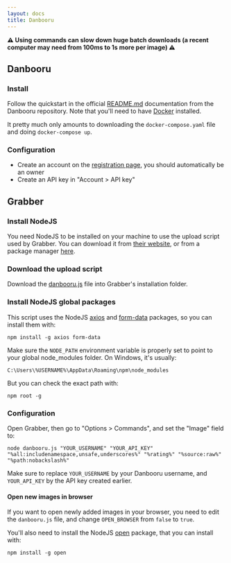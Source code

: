 ```yaml
---
layout: docs
title: Danbooru
---
```




**⚠️ Using commands can slow down huge batch downloads (a recent computer may need from 100ms to 1s more per image) ⚠️**



## Danbooru

### Install
Follow the quickstart in the official [README.md](https://github.com/danbooru/danbooru/blob/master/README.md) documentation from the Danbooru repository.
Note that you'll need to have [Docker](https://docs.docker.com/get-docker/) installed.

It pretty much only amounts to downloading the `docker-compose.yaml` file and doing `docker-compose up`.


### Configuration

* Create an account on the [registration page](http://localhost:3000/users/new), you should automatically be an owner
* Create an API key in "Account > API key"




## Grabber

### Install NodeJS

You need NodeJS to be installed on your machine to use the upload script used by Grabber.
You can download it from [their website](https://nodejs.org/en/download/), or from a package manager [here](https://nodejs.org/en/download/package-manager/).


### Download the upload script

Download the [danbooru.js](danbooru.js) file into Grabber's installation folder.


### Install NodeJS global packages

This script uses the NodeJS [axios](https://www.npmjs.com/package/axios) and [form-data](https://www.npmjs.com/package/form-data) packages, so you can install them with:
```
npm install -g axios form-data
```

Make sure the `NODE_PATH` environment variable is properly set to point to your global node_modules folder. On Windows, it's usually:
```
C:\Users\%USERNAME%\AppData\Roaming\npm\node_modules
```

But you can check the exact path with:
```
npm root -g
```


### Configuration

Open Grabber, then go to "Options > Commands", and set the "Image" field to:
```
node danbooru.js "YOUR_USERNAME" "YOUR_API_KEY" "%all:includenamespace,unsafe,underscores%" "%rating%" "%source:raw%" "%path:nobackslash%"
```

Make sure to replace `YOUR_USERNAME` by your Danbooru username, and `YOUR_API_KEY` by the API key created earlier.

#### Open new images in browser

If you want to open newly added images in your browser, you need to edit the `danbooru.js` file, and change `OPEN_BROWSER` from `false` to `true`.

You'll also need to install the NodeJS [open](https://www.npmjs.com/package/open) package, that you can install with:
```
npm install -g open
```
